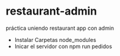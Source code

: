 # restaurant-admin
práctica uniendo restaurant app con admin 
<ul>
<li>Instalar Carpetas node_modules</li>
<li>Inicar el servidor con npm run pedidos</li>
</ul>

